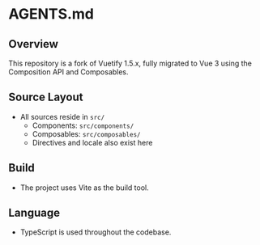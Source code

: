 # AGENTS.md

## Overview
This repository is a fork of Vuetify 1.5.x, fully migrated to Vue 3 using the Composition API and Composables.

## Source Layout
- All sources reside in `src/`
  - Components: `src/components/`
  - Composables: `src/composables/`
  - Directives and locale also exist here

## Build
- The project uses Vite as the build tool.

## Language
- TypeScript is used throughout the codebase.
